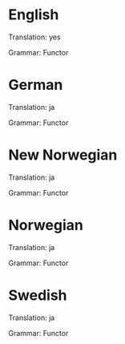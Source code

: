 English
=======

Translation: yes

Grammar: Functor



German
======

Translation: ja

Grammar: Functor



New Norwegian
=============

Translation: ja

Grammar: Functor



Norwegian
=========

Translation: ja

Grammar: Functor



Swedish
=======

Translation: ja

Grammar: Functor
